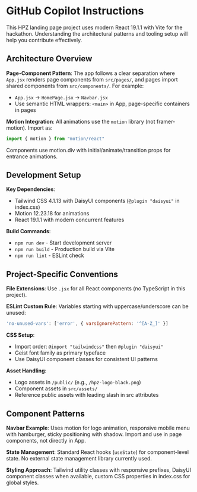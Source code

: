 # GitHub Copilot Instructions

This HPZ landing page project uses modern React 19.1.1 with Vite for the hackathon. Understanding the architectural patterns and tooling setup will help you contribute effectively.

## Architecture Overview

**Page-Component Pattern**: The app follows a clear separation where `App.jsx` renders page components from `src/pages/`, and pages import shared components from `src/components/`. For example:

- `App.jsx` → `HomePage.jsx` → `Navbar.jsx`
- Use semantic HTML wrappers: `<main>` in App, page-specific containers in pages

**Motion Integration**: All animations use the `motion` library (not framer-motion). Import as:

```jsx
import { motion } from "motion/react"
```

Components use motion.div with initial/animate/transition props for entrance animations.

## Development Setup

**Key Dependencies**:

- Tailwind CSS 4.1.13 with DaisyUI components (`@plugin "daisyui"` in index.css)
- Motion 12.23.18 for animations
- React 19.1.1 with modern concurrent features

**Build Commands**:

- `npm run dev` - Start development server
- `npm run build` - Production build via Vite
- `npm run lint` - ESLint check

## Project-Specific Conventions

**File Extensions**: Use `.jsx` for all React components (no TypeScript in this project).

**ESLint Custom Rule**: Variables starting with uppercase/underscore can be unused:

```javascript
'no-unused-vars': ['error', { varsIgnorePattern: '^[A-Z_]' }]
```

**CSS Setup**:

- Import order: `@import "tailwindcss"` then `@plugin "daisyui"`
- Geist font family as primary typeface
- Use DaisyUI component classes for consistent UI patterns

**Asset Handling**:

- Logo assets in `/public/` (e.g., `/hpz-logo-black.png`)
- Component assets in `src/assets/`
- Reference public assets with leading slash in src attributes

## Component Patterns

**Navbar Example**: Uses motion for logo animation, responsive mobile menu with hamburger, sticky positioning with shadow. Import and use in page components, not directly in App.

**State Management**: Standard React hooks (`useState`) for component-level state. No external state management library currently used.

**Styling Approach**: Tailwind utility classes with responsive prefixes, DaisyUI component classes when available, custom CSS properties in index.css for global styles.
